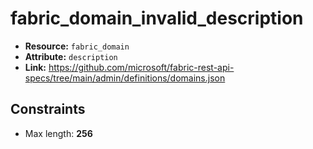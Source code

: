 # fabric_domain_invalid_description

- **Resource:** `fabric_domain`
- **Attribute:** `description`
- **Link:** https://github.com/microsoft/fabric-rest-api-specs/tree/main/admin/definitions/domains.json

## Constraints
- Max length: **256**